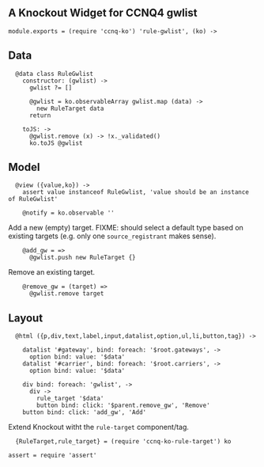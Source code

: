A Knockout Widget for CCNQ4 gwlist
----------------------------------

    module.exports = (require 'ccnq-ko') 'rule-gwlist', (ko) ->

Data
----

      @data class RuleGwlist
        constructor: (gwlist) ->
          gwlist ?= []

          @gwlist = ko.observableArray gwlist.map (data) ->
            new RuleTarget data
          return

        toJS: ->
          @gwlist.remove (x) -> !x._validated()
          ko.toJS @gwlist

Model
-----

      @view ({value,ko}) ->
        assert value instanceof RuleGwlist, 'value should be an instance of RuleGwlist'

        @notify = ko.observable ''

Add a new (empty) target.
FIXME: should select a default type based on existing targets (e.g. only one `source_registrant` makes sense).

        @add_gw = =>
          @gwlist.push new RuleTarget {}

Remove an existing target.

        @remove_gw = (target) =>
          @gwlist.remove target

Layout
------

      @html ({p,div,text,label,input,datalist,option,ul,li,button,tag}) ->

        datalist '#gateway', bind: foreach: '$root.gateways', ->
          option bind: value: '$data'
        datalist '#carrier', bind: foreach: '$root.carriers', ->
          option bind: value: '$data'

        div bind: foreach: 'gwlist', ->
          div ->
            rule_target '$data'
            button bind: click: '$parent.remove_gw', 'Remove'
        button bind: click: 'add_gw', 'Add'

Extend Knockout witht the `rule-target` component/tag.

      {RuleTarget,rule_target} = (require 'ccnq-ko-rule-target') ko

    assert = require 'assert'

